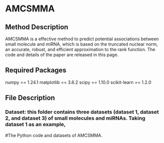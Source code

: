 # AMCSMMA
## Method Description
AMCSMMA is a effective method to predict potential associations between small molecule and miRNA, which is based on the truncated nuclear norm, an accurate, robust, and efficient approximation to the rank function. The code and details of the paper are released in this page.

## Required Packages
numpy == 1.24.1
matplotlib == 3.6.2
scipy == 1.10.0
scikit-learn == 1.2.0

## File Description
### Dataset: this folder contains three datasets (dataset 1, dataset 2, and dataset 3) of small molecules and miRNAs. Taking dataset 1 as an example, 

#The Python code and datasets of AMCSMMA.
